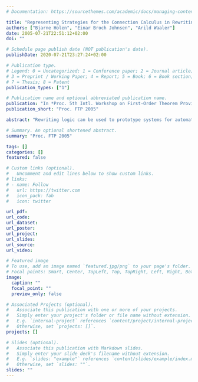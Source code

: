 ```yaml
---
# Documentation: https://sourcethemes.com/academic/docs/managing-content/

title: "Representing Strategies for the Connection Calculus in Rewriting Logic"
authors: ["Bjarne Holen", "Einar Broch Johnsen", "Arild Waaler"]
date: 2005-07-21T22:51:12+02:00
doi: ""

# Schedule page publish date (NOT publication's date).
publishDate: 2020-07-21T23:27:24+02:00

# Publication type.
# Legend: 0 = Uncategorized; 1 = Conference paper; 2 = Journal article;
# 3 = Preprint / Working Paper; 4 = Report; 5 = Book; 6 = Book section;
# 7 = Thesis; 8 = Patent
publication_types: ["1"]

# Publication name and optional abbreviated publication name.
publication: "In *Proc. 5th Intl. Workshop on First-Order Theorem Proving (FTP 2005).*"
publication_short: "Proc. FTP 2005"

abstract: "Rewriting logic can be used to prototype systems for automated deduction. In this paper, we illustrate how this approach allows experiments with deduction strategies in a flexible and conceptually satisfying way. This is achieved by exploiting the reflective property of rewriting logic. By specifying a theorem prover in this way one quickly obtains a readable, reliable and reasonably efficient system which can be used both as a platform for tactic experiments and as a basis for an optimized implementation. The approach is illustrated by specifying a calculus for the connection method in rewriting logic which clearly separates rules from tactics."

# Summary. An optional shortened abstract.
summary: "Proc. FTP 2005"

tags: []
categories: []
featured: false

# Custom links (optional).
#   Uncomment and edit lines below to show custom links.
# links:
# - name: Follow
#   url: https://twitter.com
#   icon_pack: fab
#   icon: twitter

url_pdf:
url_code:
url_dataset:
url_poster:
url_project:
url_slides:
url_source:
url_video:

# Featured image
# To use, add an image named `featured.jpg/png` to your page's folder. 
# Focal points: Smart, Center, TopLeft, Top, TopRight, Left, Right, BottomLeft, Bottom, BottomRight.
image:
  caption: ""
  focal_point: ""
  preview_only: false

# Associated Projects (optional).
#   Associate this publication with one or more of your projects.
#   Simply enter your project's folder or file name without extension.
#   E.g. `internal-project` references `content/project/internal-project/index.md`.
#   Otherwise, set `projects: []`.
projects: []

# Slides (optional).
#   Associate this publication with Markdown slides.
#   Simply enter your slide deck's filename without extension.
#   E.g. `slides: "example"` references `content/slides/example/index.md`.
#   Otherwise, set `slides: ""`.
slides: ""
---
```

